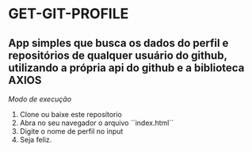 # GET-GIT-PROFILE

## App simples que busca os dados do perfil e repositórios de qualquer usuário do github, utilizando a própria api do github e a biblioteca AXIOS

_Modo de execução_

1. Clone ou baixe este reposítorio 
2. Abra no seu navegador o arquivo ´´index.html´´
3. Digite o nome de perfil no input
4. Seja feliz.



